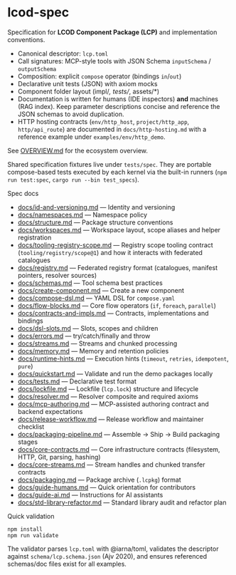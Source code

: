 # lcod-spec

Specification for **LCOD Component Package (LCP)** and implementation conventions.

- Canonical descriptor: `lcp.toml`
- Call signatures: MCP-style tools with JSON Schema `inputSchema` / `outputSchema`
- Composition: explicit `compose` operator (bindings `in`/`out`)
- Declarative unit tests (JSON) with axiom mocks
- Component folder layout (impl/*, tests/*, assets/*)
- Documentation is written for humans (IDE inspectors) **and** machines (RAG index).
  Keep parameter descriptions concise and reference the JSON schemas to avoid
  duplication.
- HTTP hosting contracts (`env/http_host`, `project/http_app`, `http/api_route`)
  are documented in `docs/http-hosting.md` with a reference example under
  `examples/env/http_demo`.

See [OVERVIEW.md](OVERVIEW.md) for the ecosystem overview.

Shared specification fixtures live under `tests/spec`. They are portable compose-based tests executed by each kernel via the built-in runners (`npm run test:spec`, `cargo run --bin test_specs`).

Spec docs

- [docs/id-and-versioning.md](docs/id-and-versioning.md) — Identity and versioning
- [docs/namespaces.md](docs/namespaces.md) — Namespace policy
- [docs/structure.md](docs/structure.md) — Package structure conventions
- [docs/workspaces.md](docs/workspaces.md) — Workspace layout, scope aliases and helper registration
- [docs/tooling-registry-scope.md](docs/tooling-registry-scope.md) — Registry scope tooling contract (`tooling/registry/scope@1`) and how it interacts with federated catalogues
- [docs/registry.md](docs/registry.md) — Federated registry format (catalogues, manifest pointers, resolver sources)
- [docs/schemas.md](docs/schemas.md) — Tool schema best practices
- [docs/create-component.md](docs/create-component.md) — Create a new component
- [docs/compose-dsl.md](docs/compose-dsl.md) — YAML DSL for `compose.yaml`
- [docs/flow-blocks.md](docs/flow-blocks.md) — Core flow operators (`if`, `foreach`, `parallel`)
- [docs/contracts-and-impls.md](docs/contracts-and-impls.md) — Contracts, implementations and bindings
- [docs/dsl-slots.md](docs/dsl-slots.md) — Slots, scopes and children
- [docs/errors.md](docs/errors.md) — try/catch/finally and throw
- [docs/streams.md](docs/streams.md) — Streams and chunked processing
- [docs/memory.md](docs/memory.md) — Memory and retention policies
- [docs/runtime-hints.md](docs/runtime-hints.md) — Execution hints (`timeout`, `retries`, `idempotent`, `pure`)
- [docs/quickstart.md](docs/quickstart.md) — Validate and run the demo packages locally
- [docs/tests.md](docs/tests.md) — Declarative test format
- [docs/lockfile.md](docs/lockfile.md) — Lockfile (`lcp.lock`) structure and lifecycle
- [docs/resolver.md](docs/resolver.md) — Resolver composite and required axioms
- [docs/mcp-authoring.md](docs/mcp-authoring.md) — MCP-assisted authoring contract and backend expectations
- [docs/release-workflow.md](docs/release-workflow.md) — Release workflow and maintainer checklist
- [docs/packaging-pipeline.md](docs/packaging-pipeline.md) — Assemble → Ship → Build packaging stages
- [docs/core-contracts.md](docs/core-contracts.md) — Core infrastructure contracts (filesystem, HTTP, Git, parsing, hashing)
- [docs/core-streams.md](docs/core-streams.md) — Stream handles and chunked transfer contracts
- [docs/packaging.md](docs/packaging.md) — Package archive (`.lcpkg`) format
- [docs/guide-humans.md](docs/guide-humans.md) — Quick orientation for contributors
- [docs/guide-ai.md](docs/guide-ai.md) — Instructions for AI assistants
- [docs/std-library-refactor.md](docs/std-library-refactor.md) — Standard library audit and refactor plan

Quick validation

```
npm install
npm run validate
```

The validator parses `lcp.toml` with @iarna/toml, validates the descriptor against `schema/lcp.schema.json` (Ajv 2020), and ensures referenced schemas/doc files exist for all examples.
